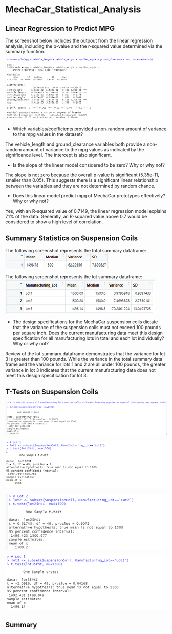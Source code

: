 # MechaCar_Statistical_Analysis

## Linear Regression to Predict MPG

The screenshot below includes the outpout from the linear regression analysis, including the p-value and the r-squared value determined via the summary function. 

![](/Images/linearregression.png)

- Which variables/coefficients provided a non-random amount of variance to the mpg values in the dataset?

The vehicle_length and ground_clearance variables both provide a non-random amount of variance to the mpg values as indicated by the significance level. The intercept is also significant.

- Is the slope of the linear model considered to be zero? Why or why not?

The slope is not zero because the overall p-value is significant (5.35e-11, smaller than 0.05). This suggests there is a significant linear relationship between the variables and they are not determined by random chance.

- Does this linear model predict mpg of MechaCar prototypes effectively? Why or why not?

Yes, with an R-squared value of 0.7149, the linear regression model explains 71% of the data. Generally, an R-squared value above 0.7 would be considered to show a high level of correlation.

## Summary Statistics on Suspension Coils

The following screenshot represents the total summary dataframe:
![](/Images/totalsummary.png)

The following screenshot represents the lot summary dataframe:
![](/Images/lotsummary.png)

- The design specifications for the MechaCar suspension coils dictate that the variance of the suspension coils must not exceed 100 pounds per square inch. Does the current manufacturing data meet this design specification for all manufacturing lots in total and each lot individually? Why or why not?

Review of the lot summary dataframe demonstrates that the variance for lot 3 is greater than 100 pounds. While the variance in the total summary data frame and the variance for lots 1 and 2 are all under 100 pounds, the greater variance in lot 3 indicates that the current manufacturing data does not meet this design specification for lot 3.

## T-Tests on Suspension Coils

![](/Images/Overallttest.png)

![](/Images/Lot1ttest.png)

![](/Images/Lot2ttest.png)

![](/Images/Lot3ttest.png)


## Summary 

